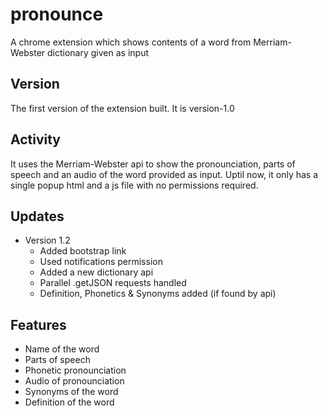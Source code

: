 # pronounce
A chrome extension which shows contents of a word from Merriam-Webster dictionary given as input

## Version
The first version of the extension built. It is version-1.0

## Activity
It uses the Merriam-Webster api to show the pronounciation, parts of speech and an audio of the word provided as input. Uptil now, it only has a single popup html and a js file with no permissions required.

## Updates
- Version 1.2
  - Added bootstrap link
  - Used notifications permission
  - Added a new dictionary api
  - Parallel .getJSON requests handled
  - Definition, Phonetics & Synonyms added (if found by api)

## Features
- Name of the word
- Parts of speech
- Phonetic pronounciation
- Audio of pronounciation
- Synonyms of the word
- Definition of the word
